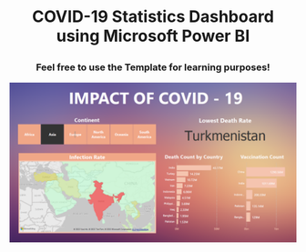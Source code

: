# <p align = "center"> COVID-19 Statistics Dashboard using Microsoft Power BI </p>
### <p align = "center"> Feel free to use the Template for learning purposes! </p>
![Dashboard](Dashboard.PNG)
